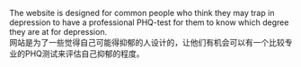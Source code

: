 The website is designed for common people who think they may trap in depression to have a professional PHQ-test for them to know which degree they are at for depression. <br/>
网站是为了一些觉得自己可能得抑郁的人设计的，让他们有机会可以有一个比较专业的PHQ测试来评估自己抑郁的程度。
